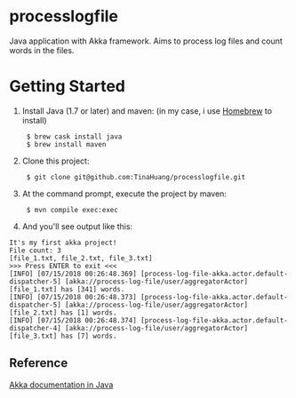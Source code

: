 processlogfile
==============
Java application with Akka framework. Aims to process log files and count words in the files.

Getting Started
===============

1. Install Java (1.7 or later) and maven: (in my case, i use [Homebrew](https://docs.brew.sh/Installation) to install)

        $ brew cask install java
        $ brew install maven

2. Clone this project:

        $ git clone git@github.com:TinaHuang/processlogfile.git 

3. At the command prompt, execute the project by maven:

        $ mvn compile exec:exec

4. And you'll see output like this:
```
It's my first akka project!
File count: 3
[file_1.txt, file_2.txt, file_3.txt]
>>> Press ENTER to exit <<<
[INFO] [07/15/2018 00:26:48.369] [process-log-file-akka.actor.default-dispatcher-5] [akka://process-log-file/user/aggregatorActor] [file_1.txt] has [341] words.
[INFO] [07/15/2018 00:26:48.373] [process-log-file-akka.actor.default-dispatcher-5] [akka://process-log-file/user/aggregatorActor] [file_2.txt] has [1] words.
[INFO] [07/15/2018 00:26:48.374] [process-log-file-akka.actor.default-dispatcher-4] [akka://process-log-file/user/aggregatorActor] [file_3.txt] has [7] words.
```

Reference
---------
[Akka documentation in Java](http://doc.akka.io/docs/akka/current/java.html)
